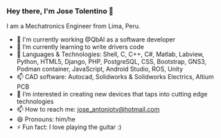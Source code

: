 ### Hey there, I'm Jose Tolentino 👋 

I am a Mechatronics Engineer from Lima, Peru.

- 🔭 I'm currently working @QbAI as a software developer
- 🌱 I’m currently learning to write drivers code
- 💬 Languages & Technologies: Shell, C, C++, C#, Matlab, Labview, Python, HTML5, Django, PHP, PostgreSQL, CSS, Bootstrap, GNS3, Podman container, JavaScript, Android Studio, ROS, Unity
- 📫 CAD software: Autocad, Solidworks & Solidworks Electrics, Altium PCB
- 👀 I’m interested in creating new devices that taps into cutting edge technologies
- 📫 How to reach me: jose_antoniotv@hotmail.com
- 😄 Pronouns: him/he
- ⚡ Fun fact: I love playing the guitar :)

<!---
josetv91/josetv91 is a ✨ special ✨ repository because its `README.md` (this file) appears on your GitHub profile.
You can click the Preview link to take a look at your changes.
--->
